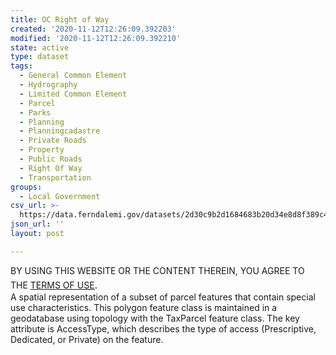 ```yaml
---
title: OC Right of Way
created: '2020-11-12T12:26:09.392203'
modified: '2020-11-12T12:26:09.392210'
state: active
type: dataset
tags:
  - General Common Element
  - Hydrography
  - Limited Common Element
  - Parcel
  - Parks
  - Planning
  - Planningcadastre
  - Private Roads
  - Property
  - Public Roads
  - Right Of Way
  - Transportation
groups:
  - Local Government
csv_url: >-
  https://data.ferndalemi.gov/datasets/2d30c9b2d1684683b20d34e8d8f389c4_2.csv?outSR=%7B%22latestWkid%22%3A2253%2C%22wkid%22%3A2253%7D
json_url: ''
layout: post

---
```

BY USING THIS WEBSITE OR THE CONTENT THEREIN, YOU AGREE TO THE <u><a href='https://www.oakgov.com/open-data-terms'>TERMS OF USE</a></u><span style='font-family: &quot;Avenir Next W01&quot;, &quot;Avenir Next W00&quot;, &quot;Avenir Next&quot;, Avenir, &quot;Helvetica Neue&quot;, Helvetica, Arial, sans-serif; font-size: 17px;'>. </span><span style='font-family: &quot;Avenir Next W01&quot;, &quot;Avenir Next W00&quot;, &quot;Avenir Next&quot;, Avenir, &quot;Helvetica Neue&quot;, Helvetica, Arial, sans-serif; font-size: 17px;'><br /></span>A spatial representation of a subset of parcel features that contain special use characteristics. This polygon feature class is maintained in a geodatabase using topology with the TaxParcel feature class. The key attribute is AccessType, which describes the type of access (Prescriptive, Dedicated, or Private) on the feature.
